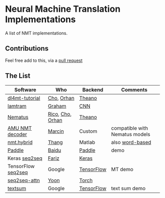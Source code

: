 # Neural Machine Translation Implementations

A list of NMT implementations.

## Contributions

Feel free add to this, via a [pull request](https://github.com/jonsafari/nmt-list/pulls)

## The List
| Software | Who | Backend | Comments |
| -------- | --- | ------- | -------- |
| [dl4mt-tutorial](https://github.com/nyu-dl/dl4mt-tutorial) | [Cho](https://github.com/kyunghyuncho), [Orhan](https://github.com/orhanf) | [Theano](https://github.com/Theano/Theano) | |
| [lamtram](https://github.com/neubig/lamtram) | [Graham](https://github.com/neubig) | [CNN](https://github.com/clab/cnn) | |
| [Nematus](https://github.com/rsennrich/nematus) | [Rico](https://github.com/rsennrich), [Cho](https://github.com/kyunghyuncho), [Orhan](https://github.com/orhanf) | [Theano](https://github.com/Theano/Theano) | |
[AMU NMT decoder](https://github.com/emjotde/amunmt) |  [Marcin](https://github.com/emjotde) | Custom | compatible with Nematus models |
| [nmt.hybrid](https://github.com/lmthang/nmt.hybrid) | [Thang](https://github.com/lmthang) | Matlab | also [word-based](https://github.com/lmthang/nmt.matlab) |
| [Paddle](https://github.com/baidu/Paddle/tree/master/demo/seqToseq/translation) | [Baidu](https://github.com/baidu) | [Paddle](https://github.com/baidu/Paddle) | demo |
| Keras [seq2seq](https://github.com/farizrahman4u/seq2seq) | [Fariz](https://github.com/farizrahman4u) | [Keras](https://github.com/fchollet/keras) | |
| TensorFlow [seq2seq](https://www.tensorflow.org/versions/master/tutorials/seq2seq/index.html) | Google | [TensorFlow](https://github.com/tensorflow/tensorflow) | MT demo |
| [seq2seq-attn](https://github.com/harvardnlp/seq2seq-attn) | [Yoon](https://github.com/yoonkim) | [Torch](https://github.com/torch/distro) | |
| [textsum](https://github.com/tensorflow/models/tree/master/textsum) | Google | [TensorFlow](https://github.com/tensorflow/tensorflow) | text sum demo |
